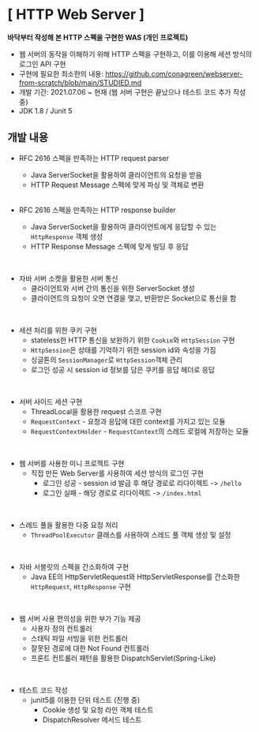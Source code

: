 # [ HTTP Web Server ]
**바닥부터 작성해 본 HTTP 스펙을 구현한 WAS (개인 프로젝트)**
- 웹 서버의 동작을 이해하기 위해 HTTP 스펙을 구현하고, 이를 이용해 세션 방식의 로그인 API 구현
- 구현에 필요한 최소한의 내용: https://github.com/conagreen/webserver-from-scratch/blob/main/STUDIED.md
- 개발 기간: 2021.07.06 ~ 현재 (웹 서버 구현은 끝났으나 테스트 코드 추가 작성 중)
- JDK 1.8 / Junit 5

## 개발 내용
- RFC 2616 스펙을 만족하는 HTTP request parser
  - Java ServerSocket을 활용하여 클라이언트의 요청을 받음
  - HTTP Request Message 스펙에 맞게 파싱 및 객체로 변환
  
  <br>
  
- RFC 2616 스펙을 만족하는 HTTP response builder
  - Java ServerSocket을 활용하여 클라이언트에게 응답할 수 있는 `HttpResponse` 객체 생성
  - HTTP Response Message 스펙에 맞게 빌딩 후 응답

<br>

- 자바 서버 소켓을 활용한 서버 통신
  - 클라이언트와 서버 간의 통신을 위한 ServerSocket 생성
  - 클라이언트의 요청이 오면 연결을 맺고, 반환받은 Socket으로 통신을 함

<br>

- 세션 처리를 위한 쿠키 구현
  - stateless한 HTTP 통신을 보완하기 위한 `Cookie`와 `HttpSession` 구현
  - `HttpSession`은 상태를 기억하기 위한 session id와 속성을 가짐
  - 싱글톤의 `SessionManager`로 `HttpSession`객체 관리
  - 로그인 성공 시 session id 정보를 담은 쿠키를 응답 헤더로 응답

<br>

- 서버 사이드 세션 구현
  - ThreadLocal을 활용한 request 스코프 구현
  - `RequestContext` - 요청과 응답에 대한 context를 가지고 있는 모듈
  - `RequestContextHolder` - `RequestContext`의 스레드 로컬에 저장하는 모듈

<br>

- 웹 서버를 사용한 미니 프로젝트 구현
  - 직접 만든 Web Server를 사용하여 세션 방식의 로그인 구현
    - 로그인 성공 - session id 발급 후 해당 경로로 리다이렉트 -> `/hello`
    - 로그인 실패 - 해당 경로로 리다이렉트 -> `/index.html`

<br>

- 스레드 풀을 활용한 다중 요청 처리
  - `ThreadPoolExecutor` 클래스를 사용하여 스레드 풀 객체 생성 및 설정

<br>

- 자바 서블릿의 스펙을 간소화하여 구현
  - Java EE의 HttpServletRequest와 HttpServletResponse를 간소화한 `HttpRequest`, `HttpResponse` 구현

<br>

- 웹 서버 사용 편의성을 위한 부가 기능 제공
  - 사용자 정의 컨트롤러
  - 스태틱 파일 서빙을 위한 컨트롤러
  - 잘못된 경로에 대한 Not Found 컨트롤러
  - 프론트 컨트롤러 패턴을 활용한 DispatchServlet(Spring-Like)
  
<br>

- 테스트 코드 작성
  - junit5를 이용한 단위 테스트 (진행 중)
    - Cookie 생성 및 요청 라인 객체 테스트
    - DispatchResolver 메서드 테스트
    